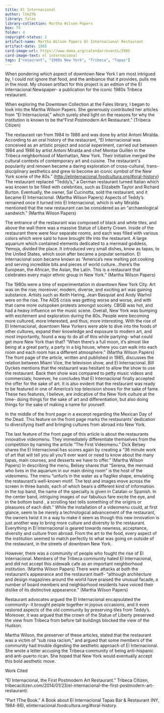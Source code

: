 ```yaml
---
title: El Internacional
author: ltm276
library: fales
library-collection: Martha Wilson Papers
box: 74
folder: 4
copyright-status: 2
artifact-name: Martha Wilson Papers El Internacional Restaurant
artifact-date: 1985
card-image-url: https://www.moma.org/calendar/events/2985
card-image-text: el internacional
tags: ["resaurant", "1980s New York", "Tribeca", "Tapas"]
---
```


When pondering which aspect of downtown New York I am most intrigued by, I could not ignore that food, and the ambiance that it provides, pulls me in the most. My chosen artifact for this project is an edition of the El Internacional Newspaper- a publication for the iconic 1980s Tribeca restaurant.

When exploring the Downtown Collection at the Fales library, I began to look into the Martha Wilson Papers. She generously contributed her articles from “El Internacional,” which surely shed light on the reasons for why the institution is known to be the“First Postmodern Art Restaurant.” (Tribeca Citizen)

The restaurant ran from 1984 to 1986 and was done by artist Antoni Miralda. According to an oral history of the restaurant, “El Internacional was conceived as an artistic project and social experiment, carried out between 1984 and 1986 by artist Antoni Miralda and chef Montse Guillén in the Tribeca neighborhood of Manhattan, New York. Their initiative merged the cultural contexts of contemporary art and cuisine. The restaurant's popularity and renown became a daring exploration of cross-cultural, trans-disciplinary aesthetics and grew to become an iconic symbol of the New York scene of the 80s.” (http://elinternacional.foodcultura.org/#oral-history) The restaurant replaced “Teddy’s,” a German restaurant turned Italian which was known to be filled with celebrities, such as Elizabeth Taylor and Richard Burton. Eventually, the owner, Sal Cucinotta, sold the restaurant, and it became El Internacional. (Martha Wilson Papers) Aspects of Teddy’s remained once it turned into El Internacional, which is why Miralda mentioned that the new restaurant can be considered as an “archaeological sandwich.” (Martha Wilson Papers)

The entrance of the restaurant was composed of black and white tiles, and above the wall there was a massive Statue of Liberty Crown. Inside of the restaurant there were  four separate rooms, and each was filled with various colors which were said to have brought life into the restaurant. A large aquarium which contained elements dedicated to a mermaid goddess, Yemoja, divided the place. It introduced very small dishes, know as tapas, to the United States, which soon after became a popular sensation. El Internacional soon became known as “America’s new melting pot cooking and serving incredible bits and pieces of world culture...there’s the European, the African, the Asian, the Latin. This is a restaurant that celebrates every major ethnic group in New York.” (Martha Wilson Papers)

The 1980s were a time of experimentation in downtown New York City. Art was on the rise; moreover, modern, diverse, and exciting art was gaining substance. Artists such as Keith Haring, Jean Basquiat and Andy Warhol were on the rise. The AIDS crisis was getting worse and worse, and with that came more outspoken protests amongst society. CBGB was hot, and had a heavy influence on the music scene. Overall, New York was bumping with excitement and exploration during the 80s. People were becoming more cultured, more interested, and thus, more interesting. With the rise of El Internacional, downtown New Yorkers were able to dive into the foods of other cultures, expand their knowledge and exposure to modern art, and most importantly, found a way to do all of this while partying- what could get more New York than that? “When there’s a full moon, it’s almost like being at a great party, a party in a big house, where you can walk into each room and each room has a different atmosphere.” (Martha Wilson Papers)
The front page of the article, written and published in 1985, discusses the relation between Miami Vice, the television show, and El Internacional. Bill Dyckes mentions that the restaurant was hesitant to allow the show to use the restaurant. Back then show was compared to petty music videos and commercials; however, he concludes that El Internacional finally accepted the offer for the sake of art. It is also evident that the restaurant was ready to be featured in one of America’s top television shows for the sake of fame. These two features, I believe, are indicative of the New York culture at the time- doing things for the sake of art and differentiation, but also doing things for the sake of making a name for yourself.

In the middle of the front page in a excerpt regarding the Mexican Day of the Dead. This feature on the front page marks the restaurants’ dedication to diversifying itself and bringing cultures from abroad into New York.

The last feature of the front page of this article is about the restaurants innovative videomenu. They immediately differentiate themselves from the competition by naming the article “The First Videomenu.” Dick Belsey shares the El Internacional has scores again by creating a “36 minute work of art that will tell you all you’ll ever want or need to know about the many tapas, main courses, and desserts we have to offer.” (Martha Wilson Papers) In describing the menu, Belsey shares that “Serena, the mermaid who lives in the aquarium in our main dining room” is the host of the videomenu. The menu “unfurls in the water as a flaglike shape, emulating the restaurant’s well-known motif. The test and images move across the screen in three bands, each of which bears a different kind of information. In the top band, the name of the specialty is given in Catalan or Spanish. In the center band, intriguing images of our fabulous fare excite the eye, and in the bottom band , a scrolling text tells something of the origins or pleasures of each dish.” While the installation of a videomenu could, at first glance, seem to be merely a technological advancement of the restaurant, the owners twist it in a way to make it seem as though this new innovation is just another way to bring more culture and diversity to the restaurant. Everything in El Internacional is geared towards newness, acceptance, diversity and culture from abroad. From the art to the food, every aspect of the institution seemed to match perfectly to what was going on outside of the restaurant, in the streets of downtown New York.

However, there was a community of people who fought the rise of El Internacional. Members of the Tribeca community hated El Internacional, and did not accept this sidewalk cafe as an important neighborhood institution. (Martha Wilson Papers) There were attacks at both the restaurant’s appearance and the restaurant itself- “although architecture and design magazines around the world have praised the unusual facade, a number of board members and neighborhood residents have voiced their dislike of its distinctive appearance.” (Martha Wilson Papers)

Restaurant advocates argued the El Internacional encapsulated the community- it brought people together in joyous occasions, and it even restored aspects of the old community by preserving tiles from Teddy’s. Moreover, it was argued that the crown of the Statue of Liberty preserved the view from Tribeca from before tall buildings blocked the view of the Hudson.

Martha Wilson, the preserver of these articles, stated that the restaurant was a victim of “sub rosa racism,” and argued that some members of the community had trouble digesting the aesthetic approach of El Internacional. She wrote a letter accusing the Tribeca community of being anti-hispanic and anti-puerto rican. She hoped that New York would eventually accept this bold aesthetic move.
















Work Cited

“El Internacional, the First Postmodern Art Restaurant.” Tribeca Citizen, tribecacitizen.com/2014/01/23/el-internacional-the-first-postmodern-art-restaurant/.

“Part 1The Book.” A Book about El Internacional Tapas Bar & Restaurant (NY, 1984-86), elinternacional.foodcultura.org/#oral-history.
